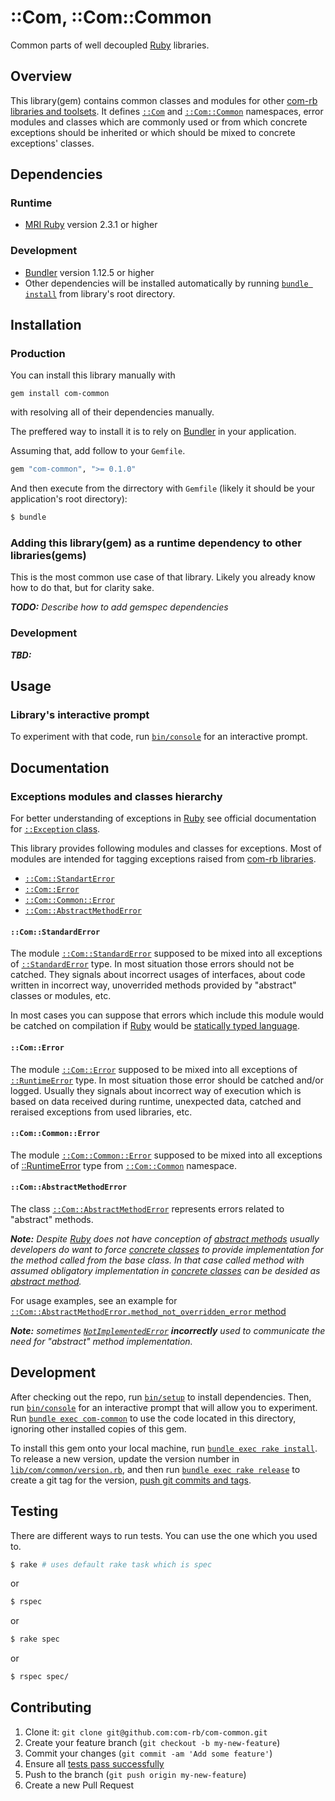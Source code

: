 # ::Com, ::Com::Common

Common parts of well decoupled [Ruby](https://www.ruby-lang.org/) libraries.

## Overview

This library(gem) contains common classes and modules for other [com-rb
libraries and toolsets](https://github.com/com-rb). It defines
[`::Com`](lib/com.rb) and [`::Com::Common`](lib/com/common.rb)
namespaces, error modules and classes which are commonly used
or from which concrete exceptions should be inherited or which should be
mixed to concrete exceptions' classes.

## Dependencies

### Runtime

* [MRI Ruby](https://www.ruby-lang.org/) version 2.3.1 or higher

### Development

* [Bundler](http://bundler.io/) version 1.12.5 or higher
* Other dependencies will be installed automatically by running
  [`bundle install`](http://bundler.io/v1.11/bundle_install.html) from
  library's root directory.

## Installation

### Production

You can install this library manually with

```
gem install com-common
```

with resolving all of their dependencies manually.

The preffered way to install it is to rely on [Bundler](http://bundler.io/) in
your application.

Assuming that, add follow to your `Gemfile`.

```ruby
gem "com-common", ">= 0.1.0"
```

And then execute from the dirrectory with `Gemfile` (likely it should be your
application's root directory):

```bash
$ bundle
```

### Adding this library(gem) as a runtime dependency to other libraries(gems)

This is the most common use case of that library.
Likely you already know how to do that, but for clarity sake.

*__TODO:__ Describe how to add gemspec dependencies*

### Development

*__TBD:__*

## Usage

### Library's interactive prompt

To experiment with that code, run [`bin/console`](bin/console) for an interactive prompt.

## Documentation

### Exceptions modules and classes hierarchy

For better understanding of exceptions in [Ruby](https://www.ruby-lang.org/) see official documentation for
[`::Exception` class](http://ruby-doc.org/core-2.3.1/Exception.html).

This library provides following modules and classes for exceptions.
Most of modules are intended for tagging exceptions raised
from [com-rb libraries](https://github.com/com-rb).

* [`::Com::StandartError`](#comstandarderror)
* [`::Com::Error`](#comerror)
 * [`::Com::Common::Error`](#comcommonerror)
 * [`::Com::AbstractMethodError`](#comabstractmethoderror)

#### `::Com::StandardError`

The module [`::Com::StandardError`](lib/com/standard_error.rb) supposed to
be mixed into all exceptions of [`::StandardError`](http://ruby-doc.org/core-2.3.1/StandardError.html) type.
In most situation those errors should not be catched. They signals about incorrect
usages of interfaces, about code written in incorrect way, unoverrided methods
provided by "abstract" classes or modules, etc.

In most cases you can suppose that errors which include this module would be
catched on compilation if [Ruby](https://www.ruby-lang.org/)
would be [statically typed language](https://en.wikipedia.org/wiki/Type_system#Static_type_checking).

#### `::Com::Error`

The module [`::Com::Error`](lib/com/error.rb) supposed to be mixed into
all exceptions of [`::RuntimeError`](http://ruby-doc.org/core-2.3.1/RuntimeError.html) type.
In most situation those error should be catched and/or logged. Usually they
signals about incorrect way of execution which is based on data received
during runtime, unexpected data, catched and reraised exceptions from used
libraries, etc.

#### `::Com::Common::Error`

The module [`::Com::Common::Error`](lib/com/common/error.rb) supposed to
be mixed into all exceptions of [::RuntimeError](http://ruby-doc.org/core-2.3.1/RuntimeError.html)
type from [`::Com::Common`](lib/com/common.rb) namespace.

#### `::Com::AbstractMethodError`

The class [`::Com::AbstractMethodError`](lib/com/abstract_method_error.rb)
represents errors related to "abstract" methods.

*__Note:__ Despite [Ruby](https://www.ruby-lang.org/) does not have conception
of [abstract methods](https://en.wikipedia.org/wiki/Method_%28computer_programming%29#Abstract_methods)
usually developers do want to force [concrete classes](https://en.wikipedia.org/wiki/Class_%28computer_programming%29#Abstract_and_Concrete)
to provide implementation for the method called from the base class.
In that case called method with assumed obligatory implementation in
[concrete classes](https://en.wikipedia.org/wiki/Class_%28computer_programming%29#Abstract_and_Concrete)
can be desided as [abstract method](https://en.wikipedia.org/wiki/Method_%28computer_programming%29#Abstract_methods).*

For usage examples, see an example for
[`::Com::AbstractMethodError.method_not_overridden_error` method](lib/com/abstract_method_error.rb#L11)

*__Note:__ sometimes
[`NotImplementedError`](http://ruby-doc.org/core-2.3.1/NotImplementedError.html)
__incorrectly__ used to
communicate the need for "abstract" method implementation.*

## Development

After checking out the repo, run [`bin/setup`](bin/setup) to install dependencies.
Then, run [`bin/console`](bin/console) for an interactive prompt that will allow
you to experiment.
Run [`bundle exec com-common`](http://bundler.io/v1.11/bundle_exec.html) to
use the code located in this directory, ignoring other installed copies of this gem.

To install this gem onto your local machine, run
[`bundle exec rake install`](https://github.com/bundler/bundler/blob/master/lib/bundler/gem_helper.rb#L43).
To release a new version, update the version number in
[`lib/com/common/version.rb`](lib/com/common/version.rb),
and then run
[`bundle exec rake release`](https://github.com/bundler/bundler/blob/master/lib/bundler/gem_helper.rb#L53)
to create a git tag for the version,
[push git commits and tags](https://git-scm.com/docs/git-push).

## Testing

There are different ways to run tests. You can use the one which you used to.

```bash
$ rake # uses default rake task which is spec
```

or

```bash
$ rspec
```

or

```bash
$ rake spec
```

or

```bash
$ rspec spec/
```

## Contributing

1. Clone it: `git clone git@github.com:com-rb/com-common.git`
2. Create your feature branch (`git checkout -b my-new-feature`)
3. Commit your changes (`git commit -am 'Add some feature'`)
4. Ensure all [tests pass successfully](#testing)
5. Push to the branch (`git push origin my-new-feature`)
6. Create a new Pull Request
